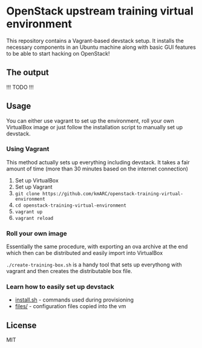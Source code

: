 OpenStack upstream training virtual environment
===============================================

This repository contains a Vagrant-based devstack setup. It installs the
necessary components in an Ubuntu machine along with basic GUI features to be
able to start hacking on OpenStack!

The output
----------

!!! TODO !!!

Usage
-----

You can either use vagrant to set up the environment, roll your own VirtualBox
image or just follow the installation script to manually set up devstack.

### Using Vagrant

This method actually sets up everything including devstack. It takes a fair
amount of time (more than 30 minutes based on the internet connection)

1. Set up VirtualBox
2. Set up Vagrant
3. `git clone https://github.com/kmARC/openstack-training-virtual-environment`
4. `cd openstack-training-virtual-environment`
5. `vagrant up`
6. `vagrant reload`

### Roll your own image

Essentially the same procedure, with exporting an ova archive at the end which
then can be distributed and easily import into VirtualBox

`./create-training-box.sh` is a handy tool that sets up everythong with vagrant
and then creates the distributable box file.

### Learn how to easily set up devstack

* [install.sh](install.sh) - commands used during provisioning 
* [files/](files/) - configuration files copied into the vm

License
-------
MIT



